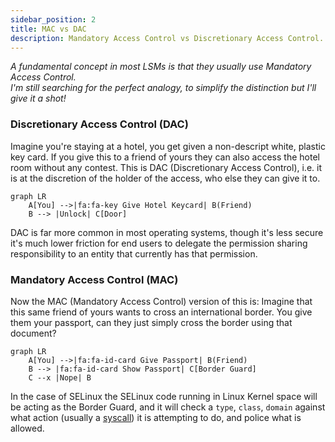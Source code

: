 ```yaml
---
sidebar_position: 2
title: MAC vs DAC
description: Mandatory Access Control vs Discretionary Access Control.
---
```


_A fundamental concept in most LSMs is that they usually use Mandatory Access Control.     
I'm still searching for the perfect analogy, to simplify the distinction but I'll give it a shot!_

### Discretionary Access Control (DAC)

Imagine you're staying at a hotel, you get given a non-descript white, plastic key card. If you give this to a friend of yours they can also access the hotel room without any contest. This is DAC (Discretionary Access Control), i.e. it is at the discretion of the holder of the access, who else they can give it to.

```mermaid
graph LR
    A[You] -->|fa:fa-key Give Hotel Keycard| B(Friend)
    B --> |Unlock| C[Door]
```

DAC is far more common in most operating systems, though it's less secure it's much lower friction for end users to delegate the permission sharing responsibility to an entity that currently has that permission.

### Mandatory Access Control (MAC)

Now the MAC (Mandatory Access Control) version of this is: Imagine that this same friend of yours wants to cross an international border. You give them your passport, can they just simply cross the border using that document?

```mermaid
graph LR
    A[You] -->|fa:fa-id-card Give Passport| B(Friend)
    B --> |fa:fa-id-card Show Passport| C[Border Guard]
    C --x |Nope| B
```

In the case of SELinux the SELinux code running in Linux Kernel space will be acting as the Border Guard, and it will check a `type`, `class`, `domain` against what action (usually a [syscall](https://en.wikipedia.org/wiki/System_call)) it is attempting to do, and police what is allowed.